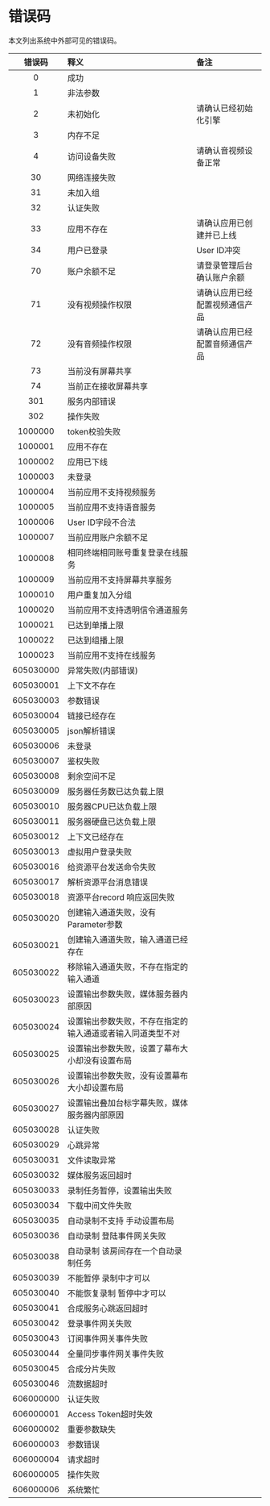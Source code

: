 # 错误码

本文列出系统中外部可见的错误码。

| 错误码 | 释义 | 备注 |
| :-: | :- | :- |
| 0 | 成功 | |
| 1 | 非法参数 | |
| 2 | 未初始化 | 请确认已经初始化引擎 |
| 3 | 内存不足 | |
| 4 | 访问设备失败 | 请确认音视频设备正常 |
| 30 | 网络连接失败 | |
| 31 | 未加入组 | |
| 32 | 认证失败 | |
| 33 | 应用不存在 | 请确认应用已创建并已上线 |
| 34 | 用户已登录 | User ID冲突 |
| 70 | 账户余额不足 | 请登录管理后台确认账户余额 |
| 71 | 没有视频操作权限 | 请确认应用已经配置视频通信产品 |
| 72 | 没有音频操作权限 | 请确认应用已经配置音频通信产品 |
| 73 | 当前没有屏幕共享 | |
| 74 | 当前正在接收屏幕共享 | |
| 301 | 服务内部错误 | |
| 302 | 操作失败 | |
| 1000000 | token校验失败 | |
| 1000001 | 应用不存在 | |
| 1000002 | 应用已下线 | |
| 1000003 | 未登录 | |
| 1000004 | 当前应用不支持视频服务 | |
| 1000005 | 当前应用不支持语音服务 | |
| 1000006 | User ID字段不合法 | |
| 1000007 | 当前应用账户余额不足 | |
| 1000008 | 相同终端相同账号重复登录在线服务 | |
| 1000009 | 当前应用不支持屏幕共享服务 | |
| 1000010 | 用户重复加入分组 | |
| 1000020 | 当前应用不支持透明信令通道服务 | |
| 1000021 | 已达到单播上限 | |
| 1000022 | 已达到组播上限 | |
| 1000023 | 当前应用不支持在线服务 | |
| 605030000| 异常失败(内部错误) |  |
| 605030001| 上下文不存在 |  |
| 605030003|参数错误 | |
| 605030004|链接已经存在| |
| 605030005|json解析错误|  |
| 605030006|未登录   | |
| 605030007|鉴权失败| |
| 605030008|剩余空间不足  | |
| 605030009 |服务器任务数已达负载上限  | |
| 605030010 |服务器CPU已达负载上限  | |
| 605030011|服务器硬盘已达负载上限  | |
| 605030012|上下文已经存在 | |
| 605030013|虚拟用户登录失败|  |
| 605030016|给资源平台发送命令失败| |
| 605030017|解析资源平台消息错误 | |
| 605030018|资源平台record 响应返回失败  | |
| 605030020|创建输入通道失败，没有Parameter参数| |  
| 605030021|创建输入通道失败，输入通道已经存在  ||
| 605030022|移除输入通道失败，不存在指定的输入通道| |
| 605030023|设置输出参数失败，媒体服务器内部原因| |
| 605030024|设置输出参数失败，不存在指定的输入通道或者输入同道类型不对| |
| 605030025|设置输出参数失败，设置了幕布大小却没有设置布局| |
| 605030026|设置输出参数失败，没有设置幕布大小却设置布局| |
| 605030027|设置输出叠加台标字幕失败，媒体服务器内部原因| |
| 605030028|认证失败 | |
| 605030029|心跳异常| |
| 605030031|文件读取异常| |
| 605030032|媒体服务返回超时    | |
| 605030033|录制任务暂停，设置输出失败| |
| 605030034|下载中间文件失败| |
| 605030035|自动录制不支持 手动设置布局| |
| 605030036|自动录制 登陆事件网关失败   | |
| 605030038|自动录制 该房间存在一个自动录制任务    | |
| 605030039|不能暂停  录制中才可以   | |
| 605030040|不能恢复录制  暂停中才可以   | |
| 605030041|合成服务心跳返回超时    | |
| 605030042|登录事件网关失败| |
| 605030043|订阅事件网关事件失败| |
| 605030044|全量同步事件网关事件失败| |
| 605030045|合成分片失败   | |
| 605030046|流数据超时 | |
| 606000000 | 认证失败 | |
| 606000001 | Access Token超时失效 | |
| 606000002 | 重要参数缺失 | |
| 606000003 | 参数错误 | |
| 606000004 | 请求超时 | |
| 606000005 | 操作失败 | |
| 606000006 | 系统繁忙 | |

